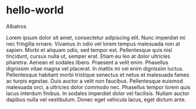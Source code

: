 # hello-world
Albatros

Lorem ipsum dolor sit amet, consectetur adipiscing elit. Nunc imperdiet mi nec fringilla ornare. Vivamus in odio vel lorem tempus malesuada non at sapien. Morbi et aliquam odio, sed tempor est. Pellentesque quis nisl tincidunt, cursus nulla ut, semper erat. Etiam eu leo at dolor ultricies pharetra. Aenean et sodales libero. Praesent a velit enim. Phasellus dignissim vitae magna vel placerat. In mattis mi vel enim dignissim luctus. Pellentesque habitant morbi tristique senectus et netus et malesuada fames ac turpis egestas. Duis auctor a velit non faucibus. Pellentesque euismod malesuada orci, a ultricies dolor commodo nec. Phasellus tempor lorem quis lacus interdum finibus. In sodales imperdiet dolor vel facilisis. Nullam auctor dapibus nulla vel vestibulum. Donec eget vehicula lacus, eget dictum ante.
